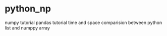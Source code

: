 # python_np
numpy tutorial
pandas tutorial
time and space comparision between python list and numppy array
